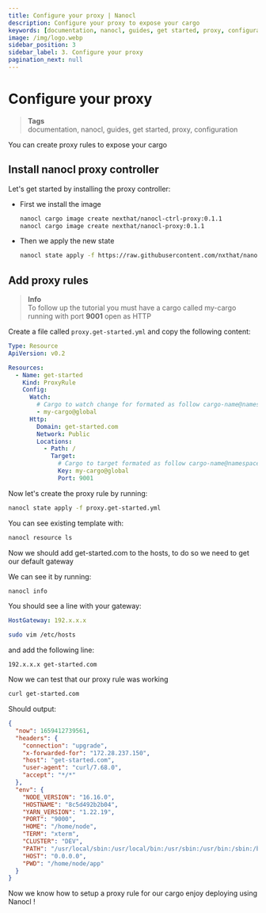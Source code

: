```yaml
---
title: Configure your proxy | Nanocl
description: Configure your proxy to expose your cargo
keywords: [documentation, nanocl, guides, get started, proxy, configuration]
image: /img/logo.webp
sidebar_position: 3
sidebar_label: 3. Configure your proxy
pagination_next: null
---
```


# Configure your proxy

> **Tags** <br />
> documentation, nanocl, guides, get started, proxy, configuration

You can create proxy rules to expose your cargo

## Install nanocl proxy controller

Let's get started by installing the proxy controller:

- First we install the image
  ```sh
  nanocl cargo image create nexthat/nanocl-ctrl-proxy:0.1.1
  nanocl cargo image create nexthat/nanocl-proxy:0.1.1
  ```

- Then we apply the new state
  ```sh
  nanocl state apply -f https://raw.githubusercontent.com/nxthat/nanocl-ctrl-proxy/nightly/.nanocl/deployment.yml
  ```

## Add proxy rules

> **Info** <br />
> To follow up the tutorial you must have a cargo called my-cargo running with port **9001** open as HTTP

Create a file called `proxy.get-started.yml` and copy the following content:

```yml
Type: Resource
ApiVersion: v0.2

Resources:
  - Name: get-started
    Kind: ProxyRule
    Config:
      Watch:
        # Cargo to watch change for formated as follow cargo-name@namespace_name
        - my-cargo@global
      Http:
        Domain: get-started.com
        Network: Public
        Locations:
          - Path: /
            Target:
              # Cargo to target formated as follow cargo-name@namespace_name
              Key: my-cargo@global
              Port: 9001
```

Now let's create the proxy rule by running:

```sh
nanocl state apply -f proxy.get-started.yml
```

You can see existing template with:

```sh
nanocl resource ls
```

Now we should add get-started.com to the hosts, to do so we need to get our default gateway

We can see it by running:

```sh
nanocl info
```

You should see a line with your gateway:

```yml
HostGateway: 192.x.x.x
```

```sh
sudo vim /etc/hosts
```

and add the following line:
```console
192.x.x.x get-started.com
```

Now we can test that our proxy rule was working

```sh
curl get-started.com
```

Should output:

```json
{
  "now": 1659412739561,
  "headers": {
    "connection": "upgrade",
    "x-forwarded-for": "172.28.237.150",
    "host": "get-started.com",
    "user-agent": "curl/7.68.0",
    "accept": "*/*"
  },
  "env": {
    "NODE_VERSION": "16.16.0",
    "HOSTNAME": "8c5d492b2b04",
    "YARN_VERSION": "1.22.19",
    "PORT": "9000",
    "HOME": "/home/node",
    "TERM": "xterm",
    "CLUSTER": "DEV",
    "PATH": "/usr/local/sbin:/usr/local/bin:/usr/sbin:/usr/bin:/sbin:/bin",
    "HOST": "0.0.0.0",
    "PWD": "/home/node/app"
  }
}
```

Now we know how to setup a proxy rule for our cargo enjoy deploying using Nanocl !

